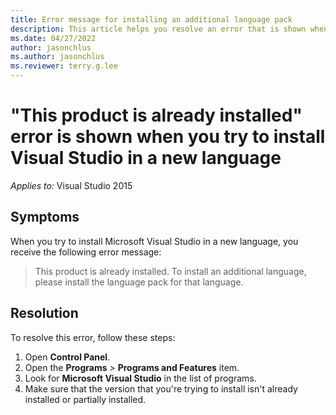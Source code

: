 ```yaml
---
title: Error message for installing an additional language pack
description: This article helps you resolve an error that is shown when you try to install Visual Studio in a new language.
ms.date: 04/27/2022
author: jasonchlus
ms.author: jasonchlus
ms.reviewer: terry.g.lee
---
```


# "This product is already installed" error is shown when you try to install Visual Studio in a new language

_Applies to:_&nbsp;Visual Studio 2015

## Symptoms

When you try to install Microsoft Visual Studio in a new language, you receive the following error message:

> This product is already installed. To install an additional language, please install the language pack for that language.

## Resolution

To resolve this error, follow these steps:

1. Open **Control Panel**.
1. Open the **Programs** > **Programs and Features** item.
1. Look for **Microsoft Visual Studio** in the list of programs.
1. Make sure that the version that you're trying to install isn't already installed or partially installed.

